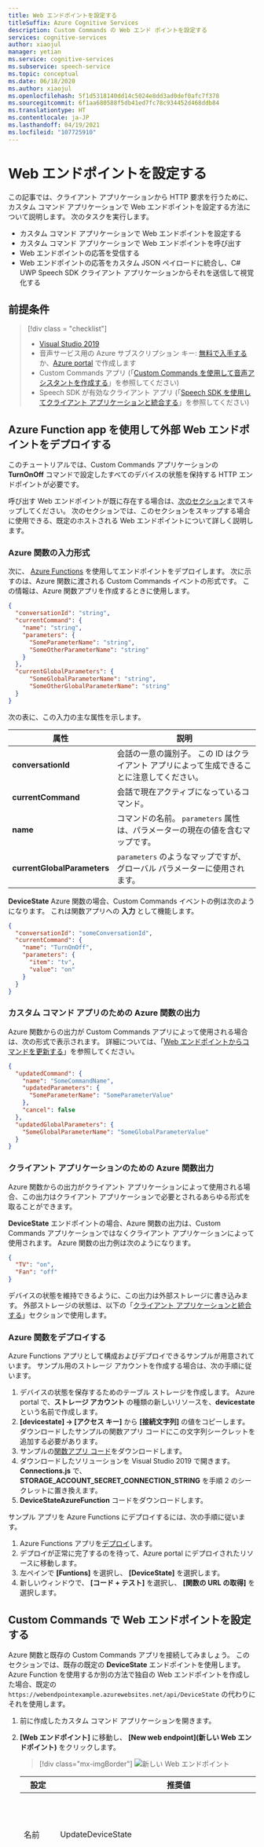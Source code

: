 ```yaml
---
title: Web エンドポイントを設定する
titleSuffix: Azure Cognitive Services
description: Custom Commands の Web エンド ポイントを設定する
services: cognitive-services
author: xiaojul
manager: yetian
ms.service: cognitive-services
ms.subservice: speech-service
ms.topic: conceptual
ms.date: 06/18/2020
ms.author: xiaojul
ms.openlocfilehash: 5f1d5318140dd14c5024e8dd3ad0def0afc7f378
ms.sourcegitcommit: 6f1aa680588f5db41ed7fc78c934452d468ddb84
ms.translationtype: HT
ms.contentlocale: ja-JP
ms.lasthandoff: 04/19/2021
ms.locfileid: "107725910"
---
```

# <a name="set-up-web-endpoints"></a>Web エンドポイントを設定する

この記事では、クライアント アプリケーションから HTTP 要求を行うために、カスタム コマンド アプリケーションで Web エンドポイントを設定する方法について説明します。 次のタスクを実行します。

- カスタム コマンド アプリケーションで Web エンドポイントを設定する
- カスタム コマンド アプリケーションで Web エンドポイントを呼び出す
- Web エンドポイントの応答を受信する
- Web エンドポイントの応答をカスタム JSON ペイロードに統合し、C# UWP Speech SDK クライアント アプリケーションからそれを送信して視覚化する

## <a name="prerequisites"></a>前提条件

> [!div class = "checklist"]
> * [Visual Studio 2019](https://visualstudio.microsoft.com/downloads/)
> * 音声サービス用の Azure サブスクリプション キー: [無料で入手する](overview.md#try-the-speech-service-for-free)か、[Azure portal](https://portal.azure.com) で作成します
> * Custom Commands アプリ (「[Custom Commands を使用して音声アシスタントを作成する](quickstart-custom-commands-application.md)」を参照してください)
> * Speech SDK が有効なクライアント アプリ (「[Speech SDK を使用してクライアント アプリケーションと統合する](how-to-custom-commands-setup-speech-sdk.md)」を参照してください)

## <a name="deploy-an-external-web-endpoint-using-azure-function-app"></a>Azure Function app を使用して外部 Web エンドポイントをデプロイする

このチュートリアルでは、Custom Commands アプリケーションの **TurnOnOff** コマンドで設定したすべてのデバイスの状態を保持する HTTP エンドポイントが必要です。

呼び出す Web エンドポイントが既に存在する場合は、[次のセクション](#setup-web-endpoints-in-custom-commands)までスキップしてください。 次のセクションでは、このセクションをスキップする場合に使用できる、既定のホストされる Web エンドポイントについて詳しく説明します。

### <a name="input-format-of-azure-function"></a>Azure 関数の入力形式

次に、 [Azure Functions](../../azure-functions/index.yml) を使用してエンドポイントをデプロイします。
次に示すのは、Azure 関数に渡される Custom Commands イベントの形式です。 この情報は、Azure 関数アプリを作成するときに使用します。

```json
{
  "conversationId": "string",
  "currentCommand": {
    "name": "string",
    "parameters": {
      "SomeParameterName": "string",
      "SomeOtherParameterName": "string"
    }
  },
  "currentGlobalParameters": {
      "SomeGlobalParameterName": "string",
      "SomeOtherGlobalParameterName": "string"
  }
}
```

    
次の表に、この入力の主な属性を示します。
        
| 属性 | 説明 |
| ---------------- | --------------------------------------------------------------------------------------------------------------------------- |
| **conversationId** | 会話の一意の識別子。 この ID はクライアント アプリによって生成できることに注意してください。 |
| **currentCommand** | 会話で現在アクティブになっているコマンド。 |
| **name** | コマンドの名前。 `parameters` 属性は、パラメーターの現在の値を含むマップです。 |
| **currentGlobalParameters** | `parameters` のようなマップですが、グローバル パラメーターに使用されます。 |


**DeviceState** Azure 関数の場合、Custom Commands イベントの例は次のようになります。 これは関数アプリへの **入力** として機能します。
    
```json
{
  "conversationId": "someConversationId",
  "currentCommand": {
    "name": "TurnOnOff",
    "parameters": {
      "item": "tv",
      "value": "on"
    }
  }
}
```

### <a name="azure-function-output-for-a-custom-command-app"></a>カスタム コマンド アプリのための Azure 関数の出力

Azure 関数からの出力が Custom Commands アプリによって使用される場合は、次の形式で表示されます。 詳細については、「[Web エンドポイントからコマンドを更新する](./how-to-custom-commands-update-command-from-web-endpoint.md)」を参照してください。

```json
{
  "updatedCommand": {
    "name": "SomeCommandName",
    "updatedParameters": {
      "SomeParameterName": "SomeParameterValue"
    },
    "cancel": false
  },
  "updatedGlobalParameters": {
    "SomeGlobalParameterName": "SomeGlobalParameterValue"
  }
}
```

### <a name="azure-function-output-for-a-client-application"></a>クライアント アプリケーションのための Azure 関数出力

Azure 関数からの出力がクライアント アプリケーションによって使用される場合、この出力はクライアント アプリケーションで必要とされるあらゆる形式を取ることができます。

**DeviceState** エンドポイントの場合、Azure 関数の出力は、Custom Commands アプリケーションではなくクライアント アプリケーションによって使用されます。 Azure 関数の出力例は次のようになります。
    
```json
{
  "TV": "on",
  "Fan": "off"
}
``` 

デバイスの状態を維持できるように、この出力は外部ストレージに書き込みます。 外部ストレージの状態は、以下の「[クライアント アプリケーションと統合する](#integrate-with-client-application)」セクションで使用します。


### <a name="deploy-azure-function"></a>Azure 関数をデプロイする

Azure Functions アプリとして構成およびデプロイできるサンプルが用意されています。 サンプル用のストレージ アカウントを作成する場合は、次の手順に従います。
 
1. デバイスの状態を保存するためのテーブル ストレージを作成します。 Azure portal で、**ストレージ アカウント** の種類の新しいリソースを、**devicestate** という名前で作成します。
1. **[devicestate] -> [アクセス キー]** から **[接続文字列]** の値をコピーします。 ダウンロードしたサンプルの関数アプリ コードにこの文字列シークレットを追加する必要があります。
1. サンプルの[関数アプリ コード](https://github.com/Azure-Samples/Cognitive-Services-Voice-Assistant/tree/main/custom-commands/quick-start)をダウンロードします。
1. ダウンロードしたソリューションを Visual Studio 2019 で開きます。 **Connections.js** で、**STORAGE_ACCOUNT_SECRET_CONNECTION_STRING** を手順 2 のシークレットに置き換えます。
1.  **DeviceStateAzureFunction** コードをダウンロードします。

サンプル アプリを Azure Functions にデプロイするには、次の手順に従います。

1. Azure Functions アプリを[デプロイ](../../azure-functions/index.yml)します。
1. デプロイが正常に完了するのを待って、Azure portal にデプロイされたリソースに移動します。 
1. 左ペインで **[Funtions]** を選択し、 **[DeviceState]** を選択します。
1.  新しいウィンドウで、 **[コード + テスト]** を選択し、 **[関数の URL の取得]** を選択します。
 
## <a name="setup-web-endpoints-in-custom-commands"></a>Custom Commands で Web エンドポイントを設定する

Azure 関数と既存の Custom Commands アプリを接続してみましょう。
このセクションでは、既存の既定の **DeviceState** エンドポイントを使用します。 Azure Function を使用するか別の方法で独自の Web エンドポイントを作成した場合、既定の `https://webendpointexample.azurewebsites.net/api/DeviceState` の代わりにそれを使用します。

1. 前に作成したカスタム コマンド アプリケーションを開きます。
1. **[Web エンドポイント]** に移動し、 **[New web endpoint]\(新しい Web エンドポイント\)** をクリックします。

   > [!div class="mx-imgBorder"]
   > ![新しい Web エンドポイント](media/custom-commands/setup-web-endpoint-new-endpoint.png)

   | 設定 | 推奨値 | 説明 |
   | ------- | --------------- | ----------- |
   | 名前 | UpdateDeviceState | Web エンドポイントの名前。 |
   | URL | https://webendpointexample.azurewebsites.net/api/DeviceState | カスタム コマンド アプリの通信相手とするエンドポイントの URL。 |
   | Method | POST | エンドポイントに対して許可されたやりとり (GET や POST など)。|
   | ヘッダー | キー: アプリ、値: applicationId の最初の 8 桁を取得します | 要求ヘッダーに含めるヘッダー パラメーター。|

    > [!NOTE]
    > - [Azure Functions](../../azure-functions/index.yml) を使用して作成された Web エンドポイントの例。テレビとファンのデバイス状態を保存するデータベースと結合されます。
    > - 提案されたヘッダーは、エンドポイントの例にのみ必要です。
    > - ヘッダーの値が例のエンドポイントで一意になるよう、**applicationId** の最初の 8 桁を取得します。
    > - 実際には、Web エンドポイントを、ご利用のデバイスを管理する [IOT ハブ](../../iot-hub/about-iot-hub.md)のエンドポイントとすることができます。

1. **[保存]** をクリックします。

## <a name="call-web-endpoints"></a>Web エンドポイントを呼び出す

1. **TurnOnOff** コマンドにアクセスし、完了ルールの **[ConfirmationResponse]** を選択してから、 **[アクションの追加]** を選択します。
1. **[新しいアクションの種類]** で、 **[Call Web Endpoint]\(Web エンドポイントの呼び出し\)** を選択します。
1. **[アクションの編集] - [エンドポイント]** で、作成済みの Web エンドポイントである **[UpdateDeviceState]** を選択します。  
1. **[構成]** で、次の値を入力します。
   > [!div class="mx-imgBorder"]
   > ![Web エンドポイント アクション パラメーターの呼び出し](media/custom-commands/setup-web-endpoint-edit-action-parameters.png)

   | 設定 | 推奨値 | 説明 |
   | ------- | --------------- | ----------- |
   | エンドポイント | UpdateDeviceState | このアクションで呼び出したい Web エンドポイント。 |
   | クエリ パラメーター | item={SubjectDevice}&&value={OnOff} | Web エンドポイントの URL に追加するクエリ パラメーター。  |
   | 本文のコンテンツ | 該当なし | 要求の本文のコンテンツ。 |

    > [!NOTE]
    > - 提案されたクエリ パラメーターは、エンドポイントの例にのみ必要です

1. **[成功時] - [実行するアクション]** で、 **[Send speech response]\(音声応答の送信\)** を選択します。

    **[シンプルなエディター]** に「`{SubjectDevice} is {OnOff}`」と入力します。

   > [!div class="mx-imgBorder"]
   > ![[成功時] - [実行するアクション] 画面を示すスクリーンショット。](media/custom-commands/setup-web-endpoint-edit-action-on-success-send-response.png)

   | 設定 | 推奨値 | 説明 |
   | ------- | --------------- | ----------- |
   | 実行するアクション | Send speech response (音声応答の送信) | Web エンドポイントへの要求が成功した場合に実行するアクション |

   > [!NOTE]
   > - `{YourWebEndpointName.FieldName}` を使用すれば、http 応答内のフィールドに直接アクセスすることもできます。 例: `{UpdateDeviceState.TV}`

1. **[失敗時] - [実行するアクション]** で、 **[Send speech response]\(音声応答の送信\)** を選択します。

    **[シンプルなエディター]** に「`Sorry, {WebEndpointErrorMessage}`」と入力します。

   > [!div class="mx-imgBorder"]
   > ![失敗時の Web エンドポイント アクションの呼び出し](media/custom-commands/setup-web-endpoint-edit-action-on-fail.png)

   | 設定 | 推奨値 | 説明 |
   | ------- | --------------- | ----------- |
   | 実行するアクション | Send speech response (音声応答の送信) | Web エンドポイントへの要求が失敗した場合に実行するアクション |

   > [!NOTE]
   > - `{WebEndpointErrorMessage}` はオプションです。 これは、エラー メッセージを公開したくない場合、自由に削除できます。
   > - このエンドポイントの例では、ヘッダー パラメーターの欠落などの一般的なエラーの場合、詳細なエラー メッセージと共に http 応答を返送します。

### <a name="try-it-out-in-test-portal"></a>テスト ポータルで試してみる
- 応答が成功の場合、保存、トレーニング、およびテストを行います。
   > [!div class="mx-imgBorder"]
   > ![成功時の応答を示すスクリーンショット。](media/custom-commands/setup-web-endpoint-on-success-response.png)
- 応答が失敗の場合、クエリ パラメーターの 1 つを削除し、保存、再トレーニング、およびテストを行います。
   > [!div class="mx-imgBorder"]
   > ![成功時の Web エンドポイント アクションの呼び出し](media/custom-commands/setup-web-endpoint-on-fail-response.png)

## <a name="integrate-with-client-application"></a>クライアント アプリケーションと統合する

「[クライアント アプリケーションへのカスタム コマンド アクティビティの送信](./how-to-custom-commands-send-activity-to-client.md)」で、 **[クライアントへのアクティビティの送信]** アクションを追加しました。 このアクティビティは、 **[Call Web Endpoint]\(Web エンドポイントの呼び出し\)** アクションが正常に実行されたかどうかにかかわらず、クライアント アプリケーションに送信されます。
ただし、通常の場合、クライアント アプリケーションにアクティビティを送信する必要があるのは、Web エンドポイントへの呼び出しが成功したときのみです。 この例で、それはデバイスの状態が正常に更新されたときとなります。

1. 前に追加した **[クライアントへのアクティビティの送信]** アクションを削除します。
1. Web エンドポイントの呼び出しを次のように編集します。
    1. **[構成]** で、 **[クエリ パラメーター]** が `item={SubjectDevice}&&value={OnOff}` になっていることを確認する
    1. **[成功時]** の **[実行するアクション]** を **[クライアントへのアクティビティの送信]** に変更する
    1. 以下の JSON を **[Activity Content]\(アクティビティ コンテンツ\)** にコピーする
   ```json
   {
      "type": "event",
      "name": "UpdateDeviceState",
      "value": {
        "state": "{OnOff}",
        "device": "{SubjectDevice}"
      }
    }
   ```
これで、Web エンドポイントへの要求が成功した場合にのみ、アクティビティをクライアントに送信することになります。

### <a name="create-visuals-for-syncing-device-state"></a>デバイスの状態を同期するためのビジュアルを作成する

次の XML を、`MainPage.xaml` の **EnableMicrophoneButton** ブロックの上に追加します。

```xml
<Button x:Name="SyncDeviceStateButton" Content="Sync Device State"
        Margin="0,10,10,0" Click="SyncDeviceState_ButtonClicked"
        Height="35"/>
<Button x:Name="EnableMicrophoneButton" ......
        .........../>
```

### <a name="sync-device-state"></a>デバイスの状態の同期

`MainPage.xaml.cs` 内に、参照 `using Windows.Web.Http;` を追加します。 次のコードを `MainPage` クラスに追加します。 このメソッドでは、エンドポイントの例に GET 要求が送信され、ご利用のアプリに対する現在のデバイス状態が抽出されます。 `<your_app_name>` を必ず、カスタム コマンド Web エンドポイントの **ヘッダー** で使用したものに変更してください。

```C#
private async void SyncDeviceState_ButtonClicked(object sender, RoutedEventArgs e)
{
    //Create an HTTP client object
    var httpClient = new HttpClient();

    //Add a user-agent header to the GET request.
    var your_app_name = "<your-app-name>";

    Uri endpoint = new Uri("https://webendpointexample.azurewebsites.net/api/DeviceState");
    var requestMessage = new HttpRequestMessage(HttpMethod.Get, endpoint);
    requestMessage.Headers.Add("app", $"{your_app_name}");

    try
    {
        //Send the GET request
        var httpResponse = await httpClient.SendRequestAsync(requestMessage);
        httpResponse.EnsureSuccessStatusCode();
        var httpResponseBody = await httpResponse.Content.ReadAsStringAsync();
        dynamic deviceState = JsonConvert.DeserializeObject(httpResponseBody);
        var TVState = deviceState.TV.ToString();
        var FanState = deviceState.Fan.ToString();
        await CoreApplication.MainView.CoreWindow.Dispatcher.RunAsync(
            CoreDispatcherPriority.Normal,
            () =>
            {
                State_TV.Text = TVState;
                State_Fan.Text = FanState;
            });
    }
    catch (Exception ex)
    {
        NotifyUser(
            $"Unable to sync device status: {ex.Message}");
    }
}
```

## <a name="try-it-out"></a>試してみる

1. アプリケーションを起動します。
1. [Sync Device State]\(デバイスの状態の同期\) をクリックします。\
前のセクションで `turn on tv` でアプリをテストしたのであれば、テレビが **オン** と表示されます。
    > [!div class="mx-imgBorder"]
    > ![デバイスの状態の同期](media/custom-commands/setup-web-endpoint-sync-device-state.png)
1. **[Enable Microphone]\(マイクを有効にする\)** を選択します。
1. **[Talk]\(トーク\)** ボタンを選択します。
1. `turn on the fan` と言います。 ファンの表示状態が **オン** に変わるはずです。
    > [!div class="mx-imgBorder"]
    > ![ファンをオンにする](media/custom-commands/setup-web-endpoint-turn-on-fan.png)

## <a name="next-steps"></a>次のステップ

> [!div class="nextstepaction"]
> [Custom Commands アプリケーションをリモートのスキルとしてエクスポートする](./how-to-custom-commands-integrate-remote-skills.md)
